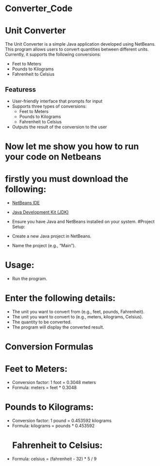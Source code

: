 # Converter_Code
# Unit Converter
The Unit Converter is a simple Java application developed using NetBeans. This program allows users to convert quantities between different units. Currently, it supports the following conversions:

- Feet to Meters
- Pounds to Kilograms
- Fahrenheit to Celsius

## Featuress

- User-friendly interface that prompts for input
- Supports three types of conversions:
  - Feet to Meters
  - Pounds to Kilograms
  - Fahrenheit to Celsius
- Outputs the result of the conversion to the user

 # Now let me show you how to  run your code on Netbeans

# firstly you must download the following:
- [NetBeans IDE](https://netbeans.apache.org/download/index.html)
- [Java Development Kit (JDK)](https://www.oracle.com/java/technologies/javase-jdk11-downloads.html)

- Ensure you have Java and NetBeans installed on your system.
#Project Setup:
- Create a new Java project in NetBeans.
- Name the project (e.g., “Main”).
# Usage:
- Run the program.
# Enter the following details:
- The unit you want to convert from (e.g., feet, pounds, Fahrenheit).
 - The unit you want to convert to (e.g., meters, kilograms, Celsius).
- The quantity to be converted.
- The program will display the converted result.
# Conversion Formulas
# Feet to Meters:
- Conversion factor: 1 foot = 0.3048 meters
- Formula: meters = feet * 0.3048
# Pounds to Kilograms:
- Conversion factor: 1 pound = 0.453592 kilograms
- Formula: kilograms = pounds * 0.453592
  # Fahrenheit to Celsius:
- Formula: celsius = (fahrenheit - 32) * 5 / 9





